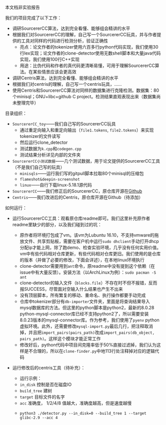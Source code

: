 本文档非实验报告

我们的项目完成了以下工作：

- 调研SourcererCC算法，达到完全看懂、能够组会精讲的水平
- 根据我们对SourcererCC的理解，自己写一个SourcererCC玩具，并与作者提供的工具对同样的代码进行检测分析，验证正确性
  - 亮点：论文作者的tokenizer使用六百多行python代码实现，我们使用30行lex实现；论文作者的clone-detector使用无数shell脚本和大量java代码实现，我们使用100行C++实现
  - 用途：比伪代码和作者的真代码更清晰易懂，可用于理解SourcererCC算法。在某些情景应该会更高效
- 调研Centris算法，达到完全看懂、能够组会精讲的水平
- 根据我们对centris的理解，自己写一个centris玩具，……
- 使用Centris和SourcererCC算法对同样的数据集进行克隆检测。数据集：80个minisql；GNU+libc+github C project。检测结果直观表现出来（数据集尚未整理完毕）

目录组织：

- `SourcererCC_toy`——我们自己写的SourcererCC玩具
  - 通过重定向输入和重定向输出（`file1.tokens`, `file2.tokens`）来实现tokenizer的文件读写
  - 然后运行clone_detector
  - 测试数据为`k.cpp`和`codegen.cpp`
  - 测试结果分析详见内部的文件夹
- `SourcererCC小测试数据`——几个测试数据，用于论文提供的SourcererCC工具（不是我们自己写的玩具）
  - `minisqls`——运行我们写的gitpull脚本拉取80个minisql的压缩包
  - `flameshot&deepin-screenshot`
  - `linux`——自行下载linux-5.18.1源代码
- `SourcererCC`——我们修正后的SourcererCC，原仓库开源在[Github](https://github.com/Mondego/SourcererCC)
- `Centris`——我们改进后的Centris，原仓库开源在Github（待添加）

如何运行：

- 运行SourcererCC工具：观看原仓库readme即可。我们这里补充原作者readme里缺少的部分，以及我们碰到过的坑：
  - 原作者将环境打包成了vm。该vm为Lubuntu 16.10，不支持vmware的拖放文件、共享剪贴板，需要在客户机中运行`sudo dhclient`手动打开dhcp分配ip才能上网，除了跑demo、检查实验环境，几乎没有任何实用价值。vm中有些代码相对仓库更新，有些代码相对仓库更旧。我们使用的是仓库的版本（并做了必要的修改，下面会详述），在本地linux环境执行
  - clone-detector需要用到`ant`命令，原readme中没有提到这个依赖（在issue中有大量反馈）。安装方法（以ArchLinux为例）：`sudo pacman -S ant`
  - clone-detector的输入文件（`blocks.file`）不存在时不但不报错，反而报SUCCESS，尽管面对空输入什么结果也产生不出来
  - 没有顶层脚本，所有繁复的移动、重命名、执行操作都要手动完成
  - 仓库中tokenizer部分有`db-importer`文件夹，里面是将查询结果导入mysql数据库的方法。但这里的python脚本是python2，最新的8.0.28 python-mysql-connector库已经不支持python2了，所以需要安装8.0.23版本的mysql-connector库。作为参考，我们使用了`pyenv` python虚拟环境。此外，还需要修改`mysql-import.py`最后几行，把注释取消掉，并且把`import_pairs(pairs_path)`改成`import_pairs(db_object, pairs_path)`。这样这个模块才能正常工作
  - 修改好后，python代码中项目间克隆率低于50%直接过滤掉，我们认为这样是不合理的，所以在`clone-finder.py`中地113行处注释掉对应的逻辑代码
  
- 运行修改后的centris工具（待补充）：

  - 运行示例：
  - `in_disk` 控制是否在磁盘IO
  - `build_tree` 建树
  - `target` 目标文件的名字
  - `acc` 准确度， 1/2/4/8 值越大，准确度越高，但是速度越慢
  - ```
    python3 ./detector.py --in_disk=0 --build_tree 1 --target glibc-2.9 --acc 4
    ```